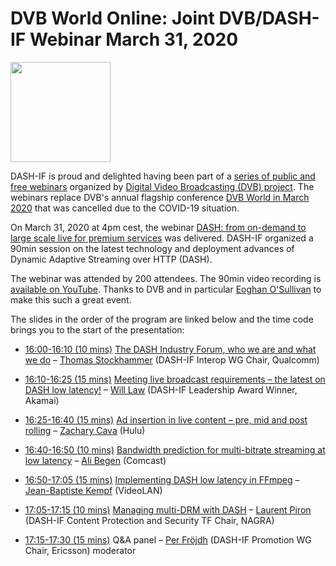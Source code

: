 
# DVB World Online: Joint DVB/DASH-IF Webinar March 31, 2020 

<a href="https://dvb.org/webinar/webinar-dash-from-on-demand-to-large-scale-live-for-premium-services/" target="_blank" rel="noopener noreferrer"><img height="160px"  src="https://dashif.org/img/dvbworld2020_blue_642x428.png" alt="" /></a>
 
DASH-IF is proud and delighted having been part of a <a href="https://dvb.org/news-events/webinars"> series of public and free webinars</a> organized by <a href="http://www.dvb.org">Digital Video Broadcasting (DVB) project</a>. The webinars replace DVB's annual flagship conference <a href="http://www.dvbworld.org">DVB World in March 2020</a> that was cancelled due to the COVID-19 situation.

On March 31, 2020 at 4pm cest, the webinar <a href="https://dvb.org/webinar/webinar-dash-from-on-demand-to-large-scale-live-for-premium-services/">DASH: from on-demand to large scale live for premium services</a> was delivered. DASH-IF organized a 90min session on the latest technology and deployment advances of Dynamic Adaptive Streaming over HTTP (DASH). 

The webinar was attended by 200 attendees. The 90min video recording is <a href="https://youtu.be/1EwqPZF9LDk">available on YouTube</a>. Thanks to DVB and in particular <a href="https://www.linkedin.com/in/eoghanosullivan/">Eoghan O'Sullivan</a> to make this such a great event.

The slides in the order of the program are linked below and the time code brings you to the start of the presentation:

* <a href="https://youtu.be/1EwqPZF9LDk?t=227">16:00-16:10 (10 mins)</a>	 <a href="http://dvb.org/wp-content/uploads/2020/03/DASH-IF-DVB-World-Introduction.pdf">The DASH Industry Forum, who we are and what we do</a> – <a href="https://www.linkedin.com/in/stockhammer">Thomas Stockhammer</a> (DASH-IF Interop WG Chair, Qualcomm)

* <a href="https://youtu.be/1EwqPZF9LDk?t=870">16:10-16:25 (15 mins)</a>	<a href="http://dvb.org/wp-content/uploads/2020/03/Latest-on-DASH-low-latency.pdf">Meeting live broadcast requirements – the latest on DASH low latency!</a> – <a href="https://www.linkedin.com/in/wilaw/">Will Law</a> (DASH-IF Leadership Award Winner, Akamai)

* <a href="https://youtu.be/1EwqPZF9LDk?t=1860">16:25-16:40 (15 mins)</a>	<a href="http://dvb.org/wp-content/uploads/2020/03/Ad-Insertion-in-Live-Content.pdf">Ad insertion in live content – pre, mid and post rolling</a> – <a href="https://www.linkedin.com/in/zachary-cava-73a99b45/">Zachary Cava</a> (Hulu)

* <a href="https://youtu.be/1EwqPZF9LDk?t=2790">16:40-16:50 (10 mins)</a>	<a href="http://dvb.org/wp-content/uploads/2020/03/dashif-dvb-webinar_begen_2020_03-1.pdf">Bandwidth prediction for multi-bitrate streaming at low latency</a> – <a href="https://www.linkedin.com/in/acbegen/">Ali Begen</a> (Comcast)

* <a href="https://youtu.be/1EwqPZF9LDk?t=3405">16:50-17:05 (15 mins)</a>	<a href="http://dvb.org/wp-content/uploads/2020/03/Dash-LL.pdf">Implementing DASH low latency in FFmpeg</a> – <a href="https://www.linkedin.com/in/jbkempf/">Jean-Baptiste Kempf</a> (VideoLAN)

* <a href="https://youtu.be/1EwqPZF9LDk?t=3405">17:05-17:15 (10 mins)</a>	<a href="http://dvb.org/wp-content/uploads/2020/03/Managing-multi-DRM-with-DASH.pdf">Managing multi-DRM with DASH</a> – <a href="https://www.linkedin.com/in/laurentpiron/">Laurent Piron</a> (DASH-IF Content Protection and Security TF Chair, NAGRA)

* <a href="https://youtu.be/1EwqPZF9LDk?t=5125">17:15-17:30 (15 mins)</a>	Q&A panel – <a href="https://www.linkedin.com/in/per-frojdh/">Per Fröjdh</a> (DASH-IF Promotion WG Chair, Ericsson) moderator


